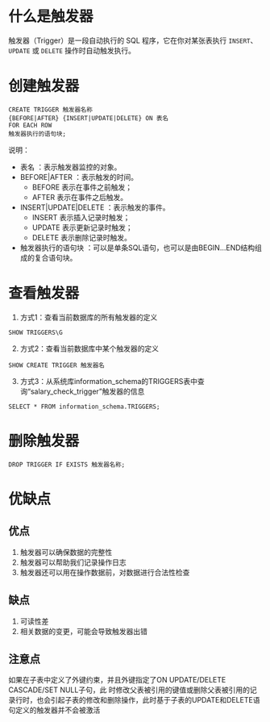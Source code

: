 # 什么是触发器

触发器（Trigger）是一段自动执行的 SQL 程序，它在你对某张表执行 `INSERT`、`UPDATE` 或 `DELETE` 操作时自动触发执行。

# 创建触发器

```mysql
CREATE TRIGGER 触发器名称 
{BEFORE|AFTER} {INSERT|UPDATE|DELETE} ON 表名 
FOR EACH ROW 
触发器执行的语句块;
```

说明： 
- 表名 ：表示触发器监控的对象。 
- BEFORE|AFTER ：表示触发的时间。
	- BEFORE 表示在事件之前触发；
	- AFTER 表示在事件之后触发。 
- INSERT|UPDATE|DELETE ：表示触发的事件。 
	- INSERT 表示插入记录时触发； 
	- UPDATE 表示更新记录时触发； 
	- DELETE 表示删除记录时触发。 
- 触发器执行的语句块 ：可以是单条SQL语句，也可以是由BEGIN…END结构组成的复合语句块。

# 查看触发器

1. 方式1：查看当前数据库的所有触发器的定义

```mysql
SHOW TRIGGERS\G
```

2. 方式2：查看当前数据库中某个触发器的定义

```mysql
SHOW CREATE TRIGGER 触发器名
```

3. 方式3：从系统库information_schema的TRIGGERS表中查询“salary_check_trigger”触发器的信息

```mysql
SELECT * FROM information_schema.TRIGGERS;
```

# 删除触发器

```mysql
DROP TRIGGER IF EXISTS 触发器名称;
```

# 优缺点

## 优点

1. 触发器可以确保数据的完整性
2. 触发器可以帮助我们记录操作日志
3. 触发器还可以用在操作数据前，对数据进行合法性检查

## 缺点

1. 可读性差
2. 相关数据的变更，可能会导致触发器出错

## 注意点

如果在子表中定义了外键约束，并且外键指定了ON UPDATE/DELETE CASCADE/SET NULL子句，此 时修改父表被引用的键值或删除父表被引用的记录行时，也会引起子表的修改和删除操作，此时基于子表的UPDATE和DELETE语句定义的触发器并不会被激活